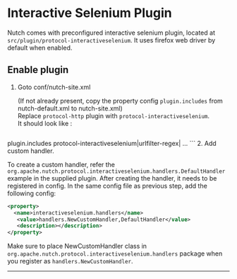 # Interactive Selenium Plugin
  Nutch comes with preconfigured interactive selenium plugin, located at `src/plugin/protocol-interactiveselenium`.
  It uses firefox web driver by default when enabled.

## Enable plugin
1. Goto conf/nutch-site.xml

   (If not already present, copy the property config `plugin.includes` from nutch-default.xml to nutch-site.xml)  
   Replace `protocol-http` plugin with `protocol-interactiveselenium`.  
   It should look like :  
    ```xml
<property>
  <name>plugin.includes</name>
  <value>protocol-interactiveselenium|urlfilter-regex| ... </value>
  <description></description>
</property>
```
2. Add custom handler.

To create a custom handler, refer the `org.apache.nutch.protocol.interactiveselenium.handlers.DefaultHandler` example in the supplied plugin. After creating the handler, it needs to be registered in config. In the same config file as previous step, add the following config:

```xml
<property>
  <name>interactiveselenium.handlers</name>
   <value>handlers.NewCustomHandler,DefaultHandler</value>
   <description></description>
</property>
```

Make sure to place NewCustomHandler class in `org.apache.nutch.protocol.interactiveselenium.handlers` package when you register as `handlers.NewCustomHandler`.

---


       
